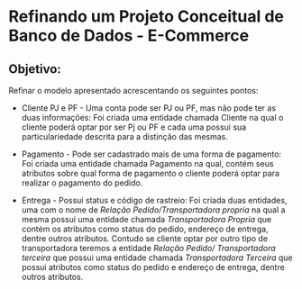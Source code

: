 # **Refinando um Projeto Conceitual de Banco de Dados - E-Commerce** 

## Objetivo:
Refinar o modelo apresentado acrescentando os seguintes pontos:

- Cliente PJ e PF - Uma conta pode ser PJ ou PF, mas não pode ter as duas informações:
  Foi criada uma entidade chamada Cliente na qual o cliente poderá optar por ser Pj ou PF e cada uma
  possui sua particulariedade descrita para a distinção das mesmas.

- Pagamento - Pode ser cadastrado mais de uma forma de pagamento:
  Foi criada uma entidade chamada Pagamento na qual, contém seus atributos sobre qual forma de pagamento
  o cliente poderá optar para realizar o pagamento do pedido.

- Entrega - Possui status e código de rastreio:
  Foi criada duas entidades, uma com o nome de *Relação Pedido/Transportadora propria* na qual a mesma possui uma entidade
  chamada *Transportadora Propria* que contém os atributos como status do pedido, endereço de entrega, dentre outros atributos.
  Contudo se cliente optar por outro tipo de transportadora teremos a entidade *Relação Pedido/
  Transportadora terceira* que possui uma entidade chamada *Transportadora Terceira* que possui atributos como status do pedido e endereço de entrega, dentre outros atributos.
  
  


